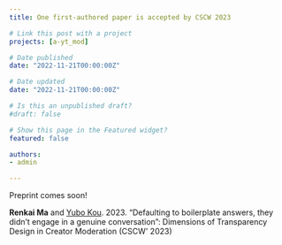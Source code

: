```yaml
---
title: One first-authored paper is accepted by CSCW 2023

# Link this post with a project
projects: [a-yt_mod]

# Date published
date: "2022-11-21T00:00:00Z"

# Date updated
date: "2022-11-21T00:00:00Z"

# Is this an unpublished draft?
#draft: false

# Show this page in the Featured widget?
featured: false

authors:
- admin

---
```

Preprint comes soon!

**Renkai Ma** and [Yubo Kou](https://www.yubokou.info/). 2023. “Defaulting to boilerplate answers, they didn’t engage in a genuine conversation”: Dimensions of Transparency Design in Creator Moderation (CSCW' 2023)





